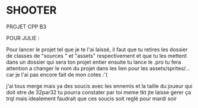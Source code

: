 # SHOOTER
 PROJET CPP B3

POUR JULIE :

Pour lancer le projet tel que je te l'ai laissé, il faut que tu retires les dossier de classes de "sources " et "assets" respectivement et que tu les mettent dans un dossier qui sera ton projet entier
ensuite tu lance le .pro
tu fera attention a changer le nom du projet dans les lien pour les assets/sprites/... car je l'ai pas encore fait de mon cotes :'(

j'ai tous merge mais ya des soucis avec les ennemis et la taille du joueur qui doit etre de 32par32
tu pourra constater par toi meme tkt
jte laisse gerer ça trql mais idealement faudrait que ces soucis soit reglé pour mardi soir